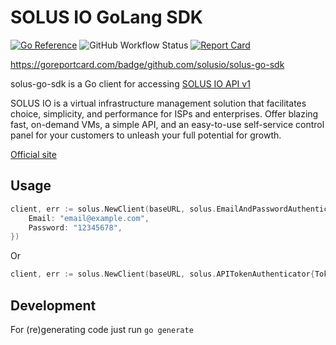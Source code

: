 SOLUS IO GoLang SDK
===================

[![Go Reference](https://pkg.go.dev/badge/github.com/solusio/solus-go-sdk.svg)](https://pkg.go.dev/github.com/solusio/solus-go-sdk)
![GitHub Workflow Status](https://img.shields.io/github/workflow/status/solusio/solus-go-sdk/main?label=main&logo=github)
[![Report Card](https://goreportcard.com/badge/github.com/solusio/solus-go-sdk)](https://goreportcard.com/report/github.com/solusio/solus-go-sdk)

https://goreportcard.com/badge/github.com/solusio/solus-go-sdk

solus-go-sdk is a Go client for accessing [SOLUS IO API v1](https://docs.solus.io/api/)

SOLUS IO is a virtual infrastructure management solution that facilitates
choice, simplicity, and performance for ISPs and enterprises. Offer blazing
fast, on-demand VMs, a simple API, and an easy-to-use self-service control
panel for your customers to unleash your full potential for growth.

[Official site](https://www.solus.io/)

Usage
-----

```go
client, err := solus.NewClient(baseURL, solus.EmailAndPasswordAuthenticator{
    Email: "email@example.com",
    Password: "12345678",
})
```

Or

```go
client, err := solus.NewClient(baseURL, solus.APITokenAuthenticator{Token: "api token"})
```

Development
-----------

For (re)generating code just run `go generate`
